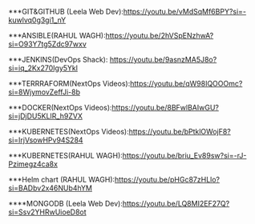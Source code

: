***GIT&GITHUB (Leela Web Dev):https://youtu.be/vMdSqMf6BPY?si=-kuwlvq0g3gi1_nY

***ANSIBLE(RAHUL WAGH):https://youtu.be/2hVSpENzhwA?si=O93Y7tg5Zdc97wxv

***JENKINS(DevOps Shack): https://youtu.be/9asnzMA5J8o?si=iq_2Kx270Igy5Ykl


***TERRRAFORM(NextOps Videos):https://youtu.be/qW98IQOOOmc?si=8WjymovZeffJi-8b


***DOCKER(NextOps Videos):https://youtu.be/8BFwlBAIwGU?si=jDjDU5KLIR_h9ZVX


***KUBERNETES(NextOps Videos):https://youtu.be/bPtklOWojF8?si=IrjVsowHPv94S284


***KUBERNETES(RAHUL WAGH):https://youtu.be/briu_Ev89sw?si=-rJ-Pzimegz4ca8x


***Helm chart (RAHUL WAGH):https://youtu.be/pHGc87zHLlo?si=BADbv2x46NUb4hYM


****MONGODB (Leela Web Dev):https://youtu.be/LQ8MI2EF27Q?si=Ssv2YHRwUioeD8ot
